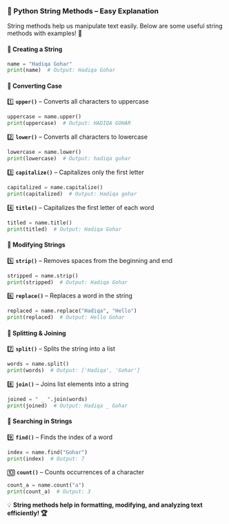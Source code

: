 ### 📝 Python String Methods – Easy Explanation  

String methods help us manipulate text easily. Below are some useful string methods with examples! 🚀  

#### 🔹 Creating a String  
```python
name = "Hadiqa Gohar"
print(name)  # Output: Hadiqa Gohar
```  

#### 🔹 Converting Case  
1️⃣ **`upper()`** – Converts all characters to uppercase  
   ```python
   uppercase = name.upper()
   print(uppercase)  # Output: HADIQA GOHAR
   ```  

2️⃣ **`lower()`** – Converts all characters to lowercase  
   ```python
   lowercase = name.lower()
   print(lowercase)  # Output: hadiqa gohar
   ```  

3️⃣ **`capitalize()`** – Capitalizes only the first letter  
   ```python
   capitalized = name.capitalize()
   print(capitalized)  # Output: Hadiqa gohar
   ```  

4️⃣ **`title()`** – Capitalizes the first letter of each word  
   ```python
   titled = name.title()
   print(titled)  # Output: Hadiqa Gohar
   ```  

#### 🔹 Modifying Strings  
5️⃣ **`strip()`** – Removes spaces from the beginning and end  
   ```python
   stripped = name.strip()
   print(stripped)  # Output: Hadiqa Gohar
   ```  

6️⃣ **`replace()`** – Replaces a word in the string  
   ```python
   replaced = name.replace("Hadiqa", "Hello")
   print(replaced)  # Output: Hello Gohar
   ```  

#### 🔹 Splitting & Joining  
7️⃣ **`split()`** – Splits the string into a list  
   ```python
   words = name.split()
   print(words)  # Output: ['Hadiqa', 'Gohar']
   ```  

8️⃣ **`join()`** – Joins list elements into a string  
   ```python
   joined = " _ ".join(words)
   print(joined)  # Output: Hadiqa _ Gohar
   ```  

#### 🔹 Searching in Strings  
9️⃣ **`find()`** – Finds the index of a word  
   ```python
   index = name.find("Gohar")
   print(index)  # Output: 7
   ```  

🔟 **`count()`** – Counts occurrences of a character  
   ```python
   count_a = name.count("a")
   print(count_a)  # Output: 3
   ```  

💡 **String methods help in formatting, modifying, and analyzing text efficiently! 🏆**
